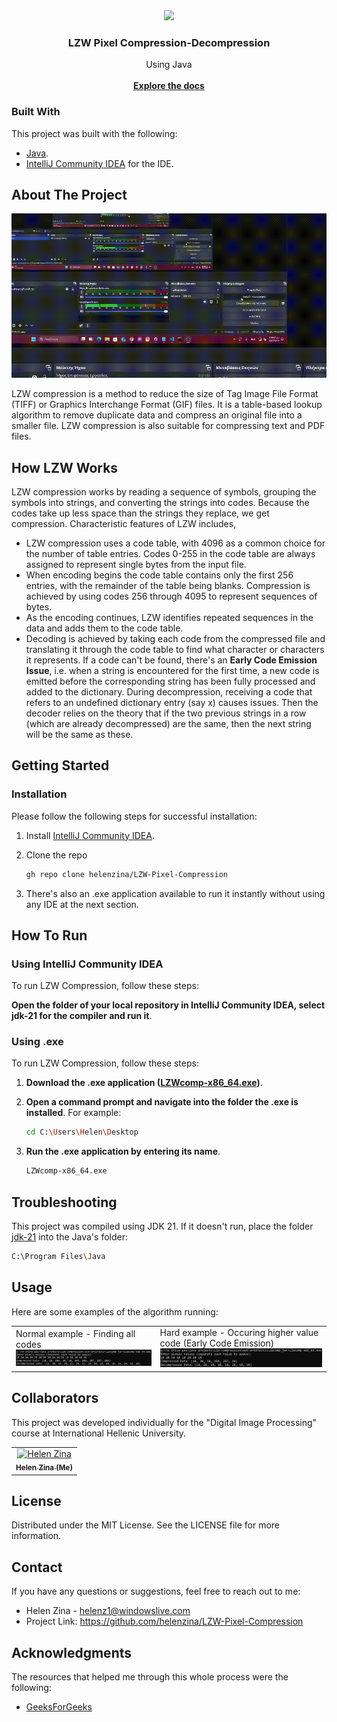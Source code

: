 <div align="center">
<img src="https://www.orpalis.com/wp-content/uploads/2013/04/lzw_compression.jpg"/>
<h3 align="center">LZW Pixel Compression-Decompression</h3>
<p align="center">
Using Java
<br/>
<br/>
<a href="https://github.com/helenzina/LZW-Pixel-Compression"><strong>Explore the docs</strong></a>
</p>
</div>

 ### Built With

This project was built with the following:
- <a href="https://www.java.com/en/">Java</a>.
- <a href="https://www.jetbrains.com/idea/download/?section=windows">IntelliJ Community IDEA</a> for the IDE.

 ## About The Project
 
<p align="center">
<img src="https://github.com/helenzina/LZW-Pixel-Compression/blob/main/run.gif"  title="run"/>
</p>

LZW compression is a method to reduce the size of Tag Image File Format (TIFF) or Graphics Interchange Format (GIF) files. It is a table-based lookup algorithm to remove duplicate data and compress an original file into a smaller file. LZW compression is also suitable for compressing text and PDF files. 

## How LZW Works
LZW compression works by reading a sequence of symbols, grouping the symbols into strings, and converting the strings into codes. Because the codes take up less space than the strings they replace, we get compression. Characteristic features of LZW includes, 

- LZW compression uses a code table, with 4096 as a common choice for the number of table entries. Codes 0-255 in the code table are always assigned to represent single bytes from the input file.
- When encoding begins the code table contains only the first 256 entries, with the remainder of the table being blanks. Compression is achieved by using codes 256 through 4095 to represent sequences of bytes.
- As the encoding continues, LZW identifies repeated sequences in the data and adds them to the code table.
- Decoding is achieved by taking each code from the compressed file and translating it through the code table to find what character or characters it represents. If a code can't be found, there's an **Early Code Emission Issue**, i.e. when a string is encountered for the first time, a new code is emitted before the corresponding string has been fully processed and added to the dictionary. During decompression, receiving a code that refers to an undefined dictionary entry (say x) causes issues. Then the decoder relies on the theory that if the two previous strings in a row (which are already decompressed) are the same, then the next string will be the same as these.

## Getting Started
 
 ### Installation
 
<p>Please follow the following steps for successful installation:</p>

1. Install <a href="https://www.jetbrains.com/idea/download/?section=windows">IntelliJ Community IDEA</a>. 
   
2. Clone the repo
   ```sh
   gh repo clone helenzina/LZW-Pixel-Compression
   ```
3. There's also an .exe application available to run it instantly without using any IDE at the next section. 

## How To Run

### Using IntelliJ Community IDEA

To run LZW Compression, follow these steps:

**Open the folder of your local repository in IntelliJ Community IDEA, select jdk-21 for the compiler and run it**. 

### Using .exe

To run LZW Compression, follow these steps:

1. <b>Download the .exe application (<a href="https://github.com/helenzina/LZW-Pixel-Compression/blob/main/out/artifacts/LZWcomp_jar/LZWcomp-x86_64.exe 
">LZWcomp-x86_64.exe</a>)</b>.

2. **Open a command prompt and navigate into the folder the .exe is installed**. For example:
   ```sh
   cd C:\Users\Helen\Desktop
   ```
3. **Run the .exe application by entering its name**.
   ```sh
   LZWcomp-x86_64.exe
   ```

## Troubleshooting

This project was compiled using JDK 21. If it doesn't run, place the folder <a href="https://drive.google.com/open?id=1dET8y46h3MsdtlYhXiMdfxxt5jR14l5L&usp=drive_fs">jdk-21</a> into the Java's folder:
   ```sh
   C:\Program Files\Java
   ```

 ## Usage

Here are some examples of the algorithm running:

<table>
  <tr>
    <td>
    Normal example - Finding all codes
     <img src="https://github.com/helenzina/LZW-Pixel-Compression/blob/main/normal.png" />
    </td>
    <td>
    Hard example - Occuring higher value code (Early Code Emission)
     <img src="https://github.com/helenzina/LZW-Pixel-Compression/blob/main/hard.png" />
    </td>
</tr>
</table>

 
## Collaborators

<p>This project was developed individually for the "Digital Image Processing" course at International Hellenic University.</p>
<table>
<tr>

<td align="center">
<a href="https://github.com/helenzina">
<img src="https://avatars.githubusercontent.com/u/128386591?v=4" width="100px" alt="Helen Zina"/><br>
<sub>
<b>Helen Zina (Me)</b>
</sub>
</a>
</td>

</tr>
</table>

 ## License

Distributed under the MIT License. See the LICENSE file for more information.

 ## Contact
 
If you have any questions or suggestions, feel free to reach out to me:
- Helen Zina - helenz1@windowslive.com
- Project Link: https://github.com/helenzina/LZW-Pixel-Compression

 ## Acknowledgments

The resources that helped me through this whole process were the following:

- [GeeksForGeeks](https://www.geeksforgeeks.org/lzw-lempel-ziv-welch-compression-technique/)

